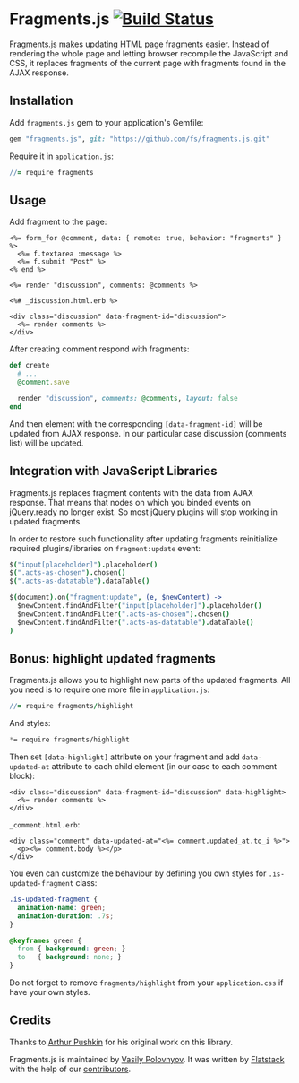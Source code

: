 # Fragments.js [![Build Status](https://semaphoreapp.com/api/v1/projects/1acda4e5-b3ab-46de-97c6-69d0dd7a9144/261439/shields_badge.svg)](https://semaphoreapp.com/fs/fragments-js)

Fragments.js makes updating HTML page fragments easier. Instead of rendering the whole page and
letting browser recompile the JavaScript and CSS, it replaces fragments of the current page
with fragments found in the AJAX response.


## Installation

Add `fragments.js` gem to your application's Gemfile:

```ruby
gem "fragments.js", git: "https://github.com/fs/fragments.js.git"
```

Require it in `application.js`:

```coffeescript
//= require fragments
```

## Usage

Add fragment to the page:

```erb
<%= form_for @comment, data: { remote: true, behavior: "fragments" } %>
  <%= f.textarea :message %>
  <%= f.submit "Post" %>
<% end %>

<%= render "discussion", comments: @comments %>
```

```erb
<%# _discussion.html.erb %>

<div class="discussion" data-fragment-id="discussion">
  <%= render comments %>
</div>
```

After creating comment respond with fragments:

```ruby
def create
  # ...
  @comment.save

  render "discussion", comments: @comments, layout: false
end
```

And then element with the corresponding `[data-fragment-id]` will be updated from AJAX response.
In our particular case discussion (comments list) will be updated.

## Integration with JavaScript Libraries

Fragments.js replaces fragment contents with the data from AJAX response.
That means that nodes on which you binded events on jQuery.ready no longer exist.
So most jQuery plugins will stop working in updated fragments.

In order to restore such functionality after updating fragments
reinitialize required plugins/libraries on `fragment:update` event:


```coffeescript
$("input[placeholder]").placeholder()
$(".acts-as-chosen").chosen()
$(".acts-as-datatable").dataTable()

$(document).on("fragment:update", (e, $newContent) ->
  $newContent.findAndFilter("input[placeholder]").placeholder()
  $newContent.findAndFilter(".acts-as-chosen").chosen()
  $newContent.findAndFilter(".acts-as-datatable").dataTable()
)
```

## Bonus: highlight updated fragments

Fragments.js allows you to highlight new parts of the updated fragments.
All you need is to require one more file in `application.js`:

```coffeescript
//= require fragments/highlight
```

And styles:

```css
*= require fragments/highlight
```

Then set `[data-highlight]` attribute on your fragment and
add `data-updated-at` attribute to each child element (in our case to each comment block):

```erb
<div class="discussion" data-fragment-id="discussion" data-highlight>
  <%= render comments %>
</div>
```

`_comment.html.erb`:
```erb
<div class="comment" data-updated-at="<%= comment.updated_at.to_i %>">
  <p><%= comment.body %></p>
</div>
```

You even can customize the behaviour by defining you own styles for `.is-updated-fragment` class:

```css
.is-updated-fragment {
  animation-name: green;
  animation-duration: .7s;
}

@keyframes green {
  from { background: green; }
  to   { background: none; }
}
```

Do not forget to remove `fragments/highlight` from your `application.css` if have your own styles.

## Credits

Thanks to [Arthur Pushkin](https://github.com/4r2r) for his original work on this library.

Fragments.js is maintained by [Vasily Polovnyov](https://github.com/vast).
It was written by [Flatstack](http://www.flatstack.com) with the help of our
[contributors](https://github.com/fs/fragments.js/contributors).
